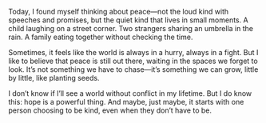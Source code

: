 Today, I found myself thinking about peace—not the loud kind with speeches and promises, but the quiet kind that lives in small moments. A child laughing on a street corner. Two strangers sharing an umbrella in the rain. A family eating together without checking the time.

Sometimes, it feels like the world is always in a hurry, always in a fight. But I like to believe that peace is still out there, waiting in the spaces we forget to look. It’s not something we have to chase—it’s something we can grow, little by little, like planting seeds.

I don’t know if I’ll see a world without conflict in my lifetime. But I do know this: hope is a powerful thing. And maybe, just maybe, it starts with one person choosing to be kind, even when they don’t have to be.